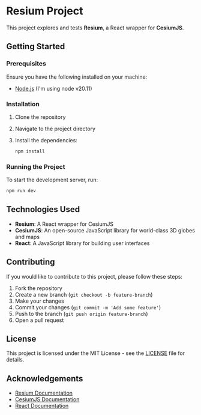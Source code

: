 # Resium Project

This project explores and tests **Resium**, a React wrapper for **CesiumJS**.

## Getting Started

### Prerequisites

Ensure you have the following installed on your machine:
- [Node.js](https://nodejs.org/) (I'm using node v20.11)

### Installation

1. Clone the repository

2. Navigate to the project directory

3. Install the dependencies:

    ```sh
    npm install
    ```

### Running the Project

To start the development server, run:

```sh
npm run dev
```

## Technologies Used

- **Resium**: A React wrapper for CesiumJS
- **CesiumJS**: An open-source JavaScript library for world-class 3D globes and maps
- **React**: A JavaScript library for building user interfaces

## Contributing

If you would like to contribute to this project, please follow these steps:

1. Fork the repository
2. Create a new branch (`git checkout -b feature-branch`)
3. Make your changes
4. Commit your changes (`git commit -m 'Add some feature'`)
5. Push to the branch (`git push origin feature-branch`)
6. Open a pull request

## License

This project is licensed under the MIT License - see the [LICENSE](LICENSE) file for details.

## Acknowledgements

- [Resium Documentation](https://resium.darwineducation.com/)
- [CesiumJS Documentation](https://cesium.com/docs/)
- [React Documentation](https://reactjs.org/docs/getting-started.html)
